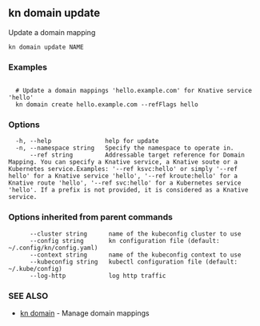## kn domain update

Update a domain mapping

```
kn domain update NAME
```

### Examples

```

  # Update a domain mappings 'hello.example.com' for Knative service 'hello'
  kn domain create hello.example.com --refFlags hello
```

### Options

```
  -h, --help               help for update
  -n, --namespace string   Specify the namespace to operate in.
      --ref string         Addressable target reference for Domain Mapping. You can specify a Knative service, a Knative soute or a Kubernetes service.Examples: '--ref ksvc:hello' or simply '--ref hello' for a Knative service 'hello', '--ref kroute:hello' for a Knative route 'hello', '--ref svc:hello' for a Kubernetes service 'hello'. If a prefix is not provided, it is considered as a Knative service.
```

### Options inherited from parent commands

```
      --cluster string      name of the kubeconfig cluster to use
      --config string       kn configuration file (default: ~/.config/kn/config.yaml)
      --context string      name of the kubeconfig context to use
      --kubeconfig string   kubectl configuration file (default: ~/.kube/config)
      --log-http            log http traffic
```

### SEE ALSO

* [kn domain](kn_domain.md)	 - Manage domain mappings

